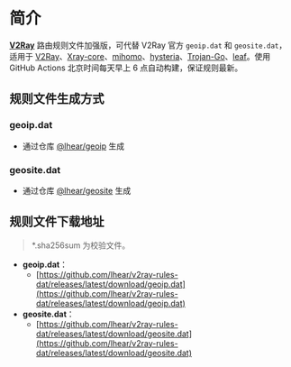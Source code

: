 # 简介

[**V2Ray**](https://github.com/v2fly/v2ray-core) 路由规则文件加强版，可代替 V2Ray 官方 `geoip.dat` 和 `geosite.dat`，适用于 [V2Ray](https://github.com/v2fly/v2ray-core)、[Xray-core](https://github.com/XTLS/Xray-core)、[mihomo](https://github.com/MetaCubeX/mihomo/tree/Meta)、[hysteria](https://github.com/apernet/hysteria)、[Trojan-Go](https://github.com/p4gefau1t/trojan-go)、[leaf](https://github.com/eycorsican/leaf)。使用 GitHub Actions 北京时间每天早上 6 点自动构建，保证规则最新。

## 规则文件生成方式

### geoip.dat

- 通过仓库 [@lhear/geoip](https://github.com/lhear/geoip) 生成

### geosite.dat

- 通过仓库 [@lhear/geosite](https://github.com/lhear/geosite) 生成

## 规则文件下载地址

> *.sha256sum 为校验文件。

- **geoip.dat**：
  - [https://github.com/lhear/v2ray-rules-dat/releases/latest/download/geoip.dat](https://github.com/lhear/v2ray-rules-dat/releases/latest/download/geoip.dat)
- **geosite.dat**：
  - [https://github.com/lhear/v2ray-rules-dat/releases/latest/download/geosite.dat](https://github.com/lhear/v2ray-rules-dat/releases/latest/download/geosite.dat)
